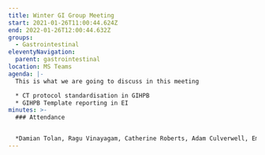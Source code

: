```yaml
---
title: Winter GI Group Meeting
start: 2021-01-26T11:00:44.624Z
end: 2022-01-26T12:00:44.632Z
groups:
  - Gastrointestinal
eleventyNavigation:
  parent: gastrointestinal
location: MS Teams
agenda: |-
  This is what we are going to discuss in this meeting

  * CT protocol standardisation in GIHPB
  * GIHPB Template reporting in EI
minutes: >-
  ### Attendance


  *Damian Tolan, Ragu Vinayagam, Catherine Roberts, Adam Culverwell, Emma Helbren, Raneem Albazaz, Stuart Kerr, James Coates, James Haselden, Kate Clough*
---
```

